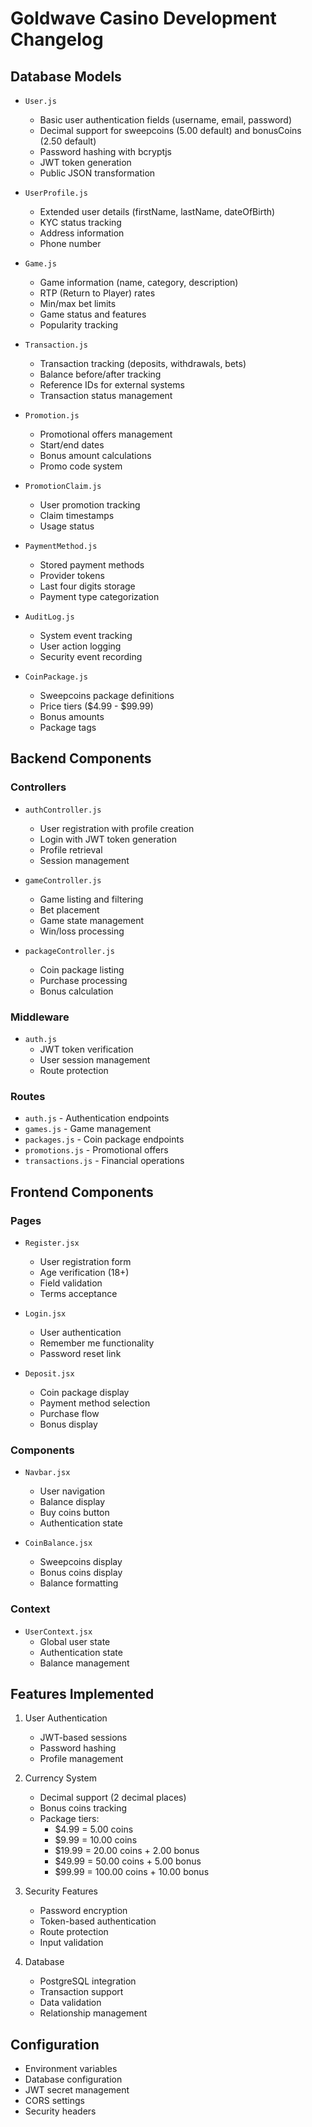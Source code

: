 # Goldwave Casino Development Changelog

## Database Models
- `User.js`
  - Basic user authentication fields (username, email, password)
  - Decimal support for sweepcoins (5.00 default) and bonusCoins (2.50 default)
  - Password hashing with bcryptjs
  - JWT token generation
  - Public JSON transformation

- `UserProfile.js`
  - Extended user details (firstName, lastName, dateOfBirth)
  - KYC status tracking
  - Address information
  - Phone number

- `Game.js`
  - Game information (name, category, description)
  - RTP (Return to Player) rates
  - Min/max bet limits
  - Game status and features
  - Popularity tracking

- `Transaction.js`
  - Transaction tracking (deposits, withdrawals, bets)
  - Balance before/after tracking
  - Reference IDs for external systems
  - Transaction status management

- `Promotion.js`
  - Promotional offers management
  - Start/end dates
  - Bonus amount calculations
  - Promo code system

- `PromotionClaim.js`
  - User promotion tracking
  - Claim timestamps
  - Usage status

- `PaymentMethod.js`
  - Stored payment methods
  - Provider tokens
  - Last four digits storage
  - Payment type categorization

- `AuditLog.js`
  - System event tracking
  - User action logging
  - Security event recording

- `CoinPackage.js`
  - Sweepcoins package definitions
  - Price tiers ($4.99 - $99.99)
  - Bonus amounts
  - Package tags

## Backend Components

### Controllers
- `authController.js`
  - User registration with profile creation
  - Login with JWT token generation
  - Profile retrieval
  - Session management

- `gameController.js`
  - Game listing and filtering
  - Bet placement
  - Game state management
  - Win/loss processing

- `packageController.js`
  - Coin package listing
  - Purchase processing
  - Bonus calculation

### Middleware
- `auth.js`
  - JWT token verification
  - User session management
  - Route protection

### Routes
- `auth.js` - Authentication endpoints
- `games.js` - Game management
- `packages.js` - Coin package endpoints
- `promotions.js` - Promotional offers
- `transactions.js` - Financial operations

## Frontend Components

### Pages
- `Register.jsx`
  - User registration form
  - Age verification (18+)
  - Field validation
  - Terms acceptance

- `Login.jsx`
  - User authentication
  - Remember me functionality
  - Password reset link

- `Deposit.jsx`
  - Coin package display
  - Payment method selection
  - Purchase flow
  - Bonus display

### Components
- `Navbar.jsx`
  - User navigation
  - Balance display
  - Buy coins button
  - Authentication state

- `CoinBalance.jsx`
  - Sweepcoins display
  - Bonus coins display
  - Balance formatting

### Context
- `UserContext.jsx`
  - Global user state
  - Authentication state
  - Balance management

## Features Implemented
1. User Authentication
   - JWT-based sessions
   - Password hashing
   - Profile management

2. Currency System
   - Decimal support (2 decimal places)
   - Bonus coins tracking
   - Package tiers:
     * $4.99 = 5.00 coins
     * $9.99 = 10.00 coins
     * $19.99 = 20.00 coins + 2.00 bonus
     * $49.99 = 50.00 coins + 5.00 bonus
     * $99.99 = 100.00 coins + 10.00 bonus

3. Security Features
   - Password encryption
   - Token-based authentication
   - Route protection
   - Input validation

4. Database
   - PostgreSQL integration
   - Transaction support
   - Data validation
   - Relationship management

## Configuration
- Environment variables
- Database configuration
- JWT secret management
- CORS settings
- Security headers 